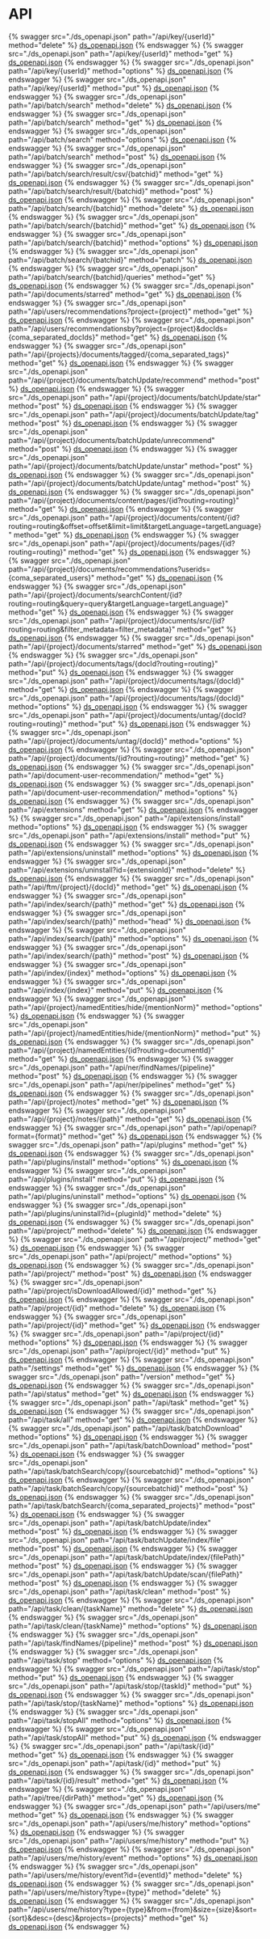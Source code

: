 # API
{% swagger src="./ds_openapi.json" path="/api/key/{userId}" method="delete" %} [ds_openapi.json](./ds_openapi.json) {% endswagger %}
{% swagger src="./ds_openapi.json" path="/api/key/{userId}" method="get" %} [ds_openapi.json](./ds_openapi.json) {% endswagger %}
{% swagger src="./ds_openapi.json" path="/api/key/{userId}" method="options" %} [ds_openapi.json](./ds_openapi.json) {% endswagger %}
{% swagger src="./ds_openapi.json" path="/api/key/{userId}" method="put" %} [ds_openapi.json](./ds_openapi.json) {% endswagger %}
{% swagger src="./ds_openapi.json" path="/api/batch/search" method="delete" %} [ds_openapi.json](./ds_openapi.json) {% endswagger %}
{% swagger src="./ds_openapi.json" path="/api/batch/search" method="get" %} [ds_openapi.json](./ds_openapi.json) {% endswagger %}
{% swagger src="./ds_openapi.json" path="/api/batch/search" method="options" %} [ds_openapi.json](./ds_openapi.json) {% endswagger %}
{% swagger src="./ds_openapi.json" path="/api/batch/search" method="post" %} [ds_openapi.json](./ds_openapi.json) {% endswagger %}
{% swagger src="./ds_openapi.json" path="/api/batch/search/result/csv/{batchid}" method="get" %} [ds_openapi.json](./ds_openapi.json) {% endswagger %}
{% swagger src="./ds_openapi.json" path="/api/batch/search/result/{batchid}" method="post" %} [ds_openapi.json](./ds_openapi.json) {% endswagger %}
{% swagger src="./ds_openapi.json" path="/api/batch/search/{batchid}" method="delete" %} [ds_openapi.json](./ds_openapi.json) {% endswagger %}
{% swagger src="./ds_openapi.json" path="/api/batch/search/{batchid}" method="get" %} [ds_openapi.json](./ds_openapi.json) {% endswagger %}
{% swagger src="./ds_openapi.json" path="/api/batch/search/{batchid}" method="options" %} [ds_openapi.json](./ds_openapi.json) {% endswagger %}
{% swagger src="./ds_openapi.json" path="/api/batch/search/{batchid}" method="patch" %} [ds_openapi.json](./ds_openapi.json) {% endswagger %}
{% swagger src="./ds_openapi.json" path="/api/batch/search/{batchid}/queries" method="get" %} [ds_openapi.json](./ds_openapi.json) {% endswagger %}
{% swagger src="./ds_openapi.json" path="/api/documents/starred" method="get" %} [ds_openapi.json](./ds_openapi.json) {% endswagger %}
{% swagger src="./ds_openapi.json" path="/api/users/recommendations?project={project}" method="get" %} [ds_openapi.json](./ds_openapi.json) {% endswagger %}
{% swagger src="./ds_openapi.json" path="/api/users/recommendationsby?project={project}&docIds={coma_separated_docIds}" method="get" %} [ds_openapi.json](./ds_openapi.json) {% endswagger %}
{% swagger src="./ds_openapi.json" path="/api/{projects}/documents/tagged/{coma_separated_tags}" method="get" %} [ds_openapi.json](./ds_openapi.json) {% endswagger %}
{% swagger src="./ds_openapi.json" path="/api/{project}/documents/batchUpdate/recommend" method="post" %} [ds_openapi.json](./ds_openapi.json) {% endswagger %}
{% swagger src="./ds_openapi.json" path="/api/{project}/documents/batchUpdate/star" method="post" %} [ds_openapi.json](./ds_openapi.json) {% endswagger %}
{% swagger src="./ds_openapi.json" path="/api/{project}/documents/batchUpdate/tag" method="post" %} [ds_openapi.json](./ds_openapi.json) {% endswagger %}
{% swagger src="./ds_openapi.json" path="/api/{project}/documents/batchUpdate/unrecommend" method="post" %} [ds_openapi.json](./ds_openapi.json) {% endswagger %}
{% swagger src="./ds_openapi.json" path="/api/{project}/documents/batchUpdate/unstar" method="post" %} [ds_openapi.json](./ds_openapi.json) {% endswagger %}
{% swagger src="./ds_openapi.json" path="/api/{project}/documents/batchUpdate/untag" method="post" %} [ds_openapi.json](./ds_openapi.json) {% endswagger %}
{% swagger src="./ds_openapi.json" path="/api/{project}/documents/content/pages/{id?routing=routing}" method="get" %} [ds_openapi.json](./ds_openapi.json) {% endswagger %}
{% swagger src="./ds_openapi.json" path="/api/{project}/documents/content/{id?routing=routing&offset=offset&limit=limit&targetLanguage=targetLanguage}" method="get" %} [ds_openapi.json](./ds_openapi.json) {% endswagger %}
{% swagger src="./ds_openapi.json" path="/api/{project}/documents/pages/{id?routing=routing}" method="get" %} [ds_openapi.json](./ds_openapi.json) {% endswagger %}
{% swagger src="./ds_openapi.json" path="/api/{project}/documents/recommendations?userids={coma_separated_users}" method="get" %} [ds_openapi.json](./ds_openapi.json) {% endswagger %}
{% swagger src="./ds_openapi.json" path="/api/{project}/documents/searchContent/{id?routing=routing&query=query&targetLanguage=targetLanguage}" method="get" %} [ds_openapi.json](./ds_openapi.json) {% endswagger %}
{% swagger src="./ds_openapi.json" path="/api/{project}/documents/src/{id?routing=routing&filter_metadata=filter_metadata}" method="get" %} [ds_openapi.json](./ds_openapi.json) {% endswagger %}
{% swagger src="./ds_openapi.json" path="/api/{project}/documents/starred" method="get" %} [ds_openapi.json](./ds_openapi.json) {% endswagger %}
{% swagger src="./ds_openapi.json" path="/api/{project}/documents/tags/{docId?routing=routing}" method="put" %} [ds_openapi.json](./ds_openapi.json) {% endswagger %}
{% swagger src="./ds_openapi.json" path="/api/{project}/documents/tags/{docId}" method="get" %} [ds_openapi.json](./ds_openapi.json) {% endswagger %}
{% swagger src="./ds_openapi.json" path="/api/{project}/documents/tags/{docId}" method="options" %} [ds_openapi.json](./ds_openapi.json) {% endswagger %}
{% swagger src="./ds_openapi.json" path="/api/{project}/documents/untag/{docId?routing=routing}" method="put" %} [ds_openapi.json](./ds_openapi.json) {% endswagger %}
{% swagger src="./ds_openapi.json" path="/api/{project}/documents/untag/{docId}" method="options" %} [ds_openapi.json](./ds_openapi.json) {% endswagger %}
{% swagger src="./ds_openapi.json" path="/api/{project}/documents/{id?routing=routing}" method="get" %} [ds_openapi.json](./ds_openapi.json) {% endswagger %}
{% swagger src="./ds_openapi.json" path="/api/document-user-recommendation/" method="get" %} [ds_openapi.json](./ds_openapi.json) {% endswagger %}
{% swagger src="./ds_openapi.json" path="/api/document-user-recommendation/" method="options" %} [ds_openapi.json](./ds_openapi.json) {% endswagger %}
{% swagger src="./ds_openapi.json" path="/api/extensions" method="get" %} [ds_openapi.json](./ds_openapi.json) {% endswagger %}
{% swagger src="./ds_openapi.json" path="/api/extensions/install" method="options" %} [ds_openapi.json](./ds_openapi.json) {% endswagger %}
{% swagger src="./ds_openapi.json" path="/api/extensions/install" method="put" %} [ds_openapi.json](./ds_openapi.json) {% endswagger %}
{% swagger src="./ds_openapi.json" path="/api/extensions/uninstall" method="options" %} [ds_openapi.json](./ds_openapi.json) {% endswagger %}
{% swagger src="./ds_openapi.json" path="/api/extensions/uninstall?id={extensionId}" method="delete" %} [ds_openapi.json](./ds_openapi.json) {% endswagger %}
{% swagger src="./ds_openapi.json" path="/api/ftm/{project}/{docId}" method="get" %} [ds_openapi.json](./ds_openapi.json) {% endswagger %}
{% swagger src="./ds_openapi.json" path="/api/index/search/{path}" method="get" %} [ds_openapi.json](./ds_openapi.json) {% endswagger %}
{% swagger src="./ds_openapi.json" path="/api/index/search/{path}" method="head" %} [ds_openapi.json](./ds_openapi.json) {% endswagger %}
{% swagger src="./ds_openapi.json" path="/api/index/search/{path}" method="options" %} [ds_openapi.json](./ds_openapi.json) {% endswagger %}
{% swagger src="./ds_openapi.json" path="/api/index/search/{path}" method="post" %} [ds_openapi.json](./ds_openapi.json) {% endswagger %}
{% swagger src="./ds_openapi.json" path="/api/index/{index}" method="options" %} [ds_openapi.json](./ds_openapi.json) {% endswagger %}
{% swagger src="./ds_openapi.json" path="/api/index/{index}" method="put" %} [ds_openapi.json](./ds_openapi.json) {% endswagger %}
{% swagger src="./ds_openapi.json" path="/api/{project}/namedEntities/hide/{mentionNorm}" method="options" %} [ds_openapi.json](./ds_openapi.json) {% endswagger %}
{% swagger src="./ds_openapi.json" path="/api/{project}/namedEntities/hide/{mentionNorm}" method="put" %} [ds_openapi.json](./ds_openapi.json) {% endswagger %}
{% swagger src="./ds_openapi.json" path="/api/{project}/namedEntities/{id?routing=documentId}" method="get" %} [ds_openapi.json](./ds_openapi.json) {% endswagger %}
{% swagger src="./ds_openapi.json" path="/api/ner/findNames/{pipeline}" method="post" %} [ds_openapi.json](./ds_openapi.json) {% endswagger %}
{% swagger src="./ds_openapi.json" path="/api/ner/pipelines" method="get" %} [ds_openapi.json](./ds_openapi.json) {% endswagger %}
{% swagger src="./ds_openapi.json" path="/api/{project}/notes" method="get" %} [ds_openapi.json](./ds_openapi.json) {% endswagger %}
{% swagger src="./ds_openapi.json" path="/api/{project}/notes/{path}" method="get" %} [ds_openapi.json](./ds_openapi.json) {% endswagger %}
{% swagger src="./ds_openapi.json" path="/api/openapi?format={format}" method="get" %} [ds_openapi.json](./ds_openapi.json) {% endswagger %}
{% swagger src="./ds_openapi.json" path="/api/plugins" method="get" %} [ds_openapi.json](./ds_openapi.json) {% endswagger %}
{% swagger src="./ds_openapi.json" path="/api/plugins/install" method="options" %} [ds_openapi.json](./ds_openapi.json) {% endswagger %}
{% swagger src="./ds_openapi.json" path="/api/plugins/install" method="put" %} [ds_openapi.json](./ds_openapi.json) {% endswagger %}
{% swagger src="./ds_openapi.json" path="/api/plugins/uninstall" method="options" %} [ds_openapi.json](./ds_openapi.json) {% endswagger %}
{% swagger src="./ds_openapi.json" path="/api/plugins/uninstall?id={pluginId}" method="delete" %} [ds_openapi.json](./ds_openapi.json) {% endswagger %}
{% swagger src="./ds_openapi.json" path="/api/project/" method="delete" %} [ds_openapi.json](./ds_openapi.json) {% endswagger %}
{% swagger src="./ds_openapi.json" path="/api/project/" method="get" %} [ds_openapi.json](./ds_openapi.json) {% endswagger %}
{% swagger src="./ds_openapi.json" path="/api/project/" method="options" %} [ds_openapi.json](./ds_openapi.json) {% endswagger %}
{% swagger src="./ds_openapi.json" path="/api/project/" method="post" %} [ds_openapi.json](./ds_openapi.json) {% endswagger %}
{% swagger src="./ds_openapi.json" path="/api/project/isDownloadAllowed/{id}" method="get" %} [ds_openapi.json](./ds_openapi.json) {% endswagger %}
{% swagger src="./ds_openapi.json" path="/api/project/{id}" method="delete" %} [ds_openapi.json](./ds_openapi.json) {% endswagger %}
{% swagger src="./ds_openapi.json" path="/api/project/{id}" method="get" %} [ds_openapi.json](./ds_openapi.json) {% endswagger %}
{% swagger src="./ds_openapi.json" path="/api/project/{id}" method="options" %} [ds_openapi.json](./ds_openapi.json) {% endswagger %}
{% swagger src="./ds_openapi.json" path="/api/project/{id}" method="put" %} [ds_openapi.json](./ds_openapi.json) {% endswagger %}
{% swagger src="./ds_openapi.json" path="/settings" method="get" %} [ds_openapi.json](./ds_openapi.json) {% endswagger %}
{% swagger src="./ds_openapi.json" path="/version" method="get" %} [ds_openapi.json](./ds_openapi.json) {% endswagger %}
{% swagger src="./ds_openapi.json" path="/api/status" method="get" %} [ds_openapi.json](./ds_openapi.json) {% endswagger %}
{% swagger src="./ds_openapi.json" path="/api/task" method="get" %} [ds_openapi.json](./ds_openapi.json) {% endswagger %}
{% swagger src="./ds_openapi.json" path="/api/task/all" method="get" %} [ds_openapi.json](./ds_openapi.json) {% endswagger %}
{% swagger src="./ds_openapi.json" path="/api/task/batchDownload" method="options" %} [ds_openapi.json](./ds_openapi.json) {% endswagger %}
{% swagger src="./ds_openapi.json" path="/api/task/batchDownload" method="post" %} [ds_openapi.json](./ds_openapi.json) {% endswagger %}
{% swagger src="./ds_openapi.json" path="/api/task/batchSearch/copy/{sourcebatchid}" method="options" %} [ds_openapi.json](./ds_openapi.json) {% endswagger %}
{% swagger src="./ds_openapi.json" path="/api/task/batchSearch/copy/{sourcebatchid}" method="post" %} [ds_openapi.json](./ds_openapi.json) {% endswagger %}
{% swagger src="./ds_openapi.json" path="/api/task/batchSearch/{coma_separated_projects}" method="post" %} [ds_openapi.json](./ds_openapi.json) {% endswagger %}
{% swagger src="./ds_openapi.json" path="/api/task/batchUpdate/index" method="post" %} [ds_openapi.json](./ds_openapi.json) {% endswagger %}
{% swagger src="./ds_openapi.json" path="/api/task/batchUpdate/index/file" method="post" %} [ds_openapi.json](./ds_openapi.json) {% endswagger %}
{% swagger src="./ds_openapi.json" path="/api/task/batchUpdate/index/{filePath}" method="post" %} [ds_openapi.json](./ds_openapi.json) {% endswagger %}
{% swagger src="./ds_openapi.json" path="/api/task/batchUpdate/scan/{filePath}" method="post" %} [ds_openapi.json](./ds_openapi.json) {% endswagger %}
{% swagger src="./ds_openapi.json" path="/api/task/clean" method="post" %} [ds_openapi.json](./ds_openapi.json) {% endswagger %}
{% swagger src="./ds_openapi.json" path="/api/task/clean/{taskName}" method="delete" %} [ds_openapi.json](./ds_openapi.json) {% endswagger %}
{% swagger src="./ds_openapi.json" path="/api/task/clean/{taskName}" method="options" %} [ds_openapi.json](./ds_openapi.json) {% endswagger %}
{% swagger src="./ds_openapi.json" path="/api/task/findNames/{pipeline}" method="post" %} [ds_openapi.json](./ds_openapi.json) {% endswagger %}
{% swagger src="./ds_openapi.json" path="/api/task/stop" method="options" %} [ds_openapi.json](./ds_openapi.json) {% endswagger %}
{% swagger src="./ds_openapi.json" path="/api/task/stop" method="put" %} [ds_openapi.json](./ds_openapi.json) {% endswagger %}
{% swagger src="./ds_openapi.json" path="/api/task/stop/{taskId}" method="put" %} [ds_openapi.json](./ds_openapi.json) {% endswagger %}
{% swagger src="./ds_openapi.json" path="/api/task/stop/{taskName}" method="options" %} [ds_openapi.json](./ds_openapi.json) {% endswagger %}
{% swagger src="./ds_openapi.json" path="/api/task/stopAll" method="options" %} [ds_openapi.json](./ds_openapi.json) {% endswagger %}
{% swagger src="./ds_openapi.json" path="/api/task/stopAll" method="put" %} [ds_openapi.json](./ds_openapi.json) {% endswagger %}
{% swagger src="./ds_openapi.json" path="/api/task/{id}" method="get" %} [ds_openapi.json](./ds_openapi.json) {% endswagger %}
{% swagger src="./ds_openapi.json" path="/api/task/{id}" method="put" %} [ds_openapi.json](./ds_openapi.json) {% endswagger %}
{% swagger src="./ds_openapi.json" path="/api/task/{id}/result" method="get" %} [ds_openapi.json](./ds_openapi.json) {% endswagger %}
{% swagger src="./ds_openapi.json" path="/api/tree/{dirPath}" method="get" %} [ds_openapi.json](./ds_openapi.json) {% endswagger %}
{% swagger src="./ds_openapi.json" path="/api/users/me" method="get" %} [ds_openapi.json](./ds_openapi.json) {% endswagger %}
{% swagger src="./ds_openapi.json" path="/api/users/me/history" method="options" %} [ds_openapi.json](./ds_openapi.json) {% endswagger %}
{% swagger src="./ds_openapi.json" path="/api/users/me/history" method="put" %} [ds_openapi.json](./ds_openapi.json) {% endswagger %}
{% swagger src="./ds_openapi.json" path="/api/users/me/history/event" method="options" %} [ds_openapi.json](./ds_openapi.json) {% endswagger %}
{% swagger src="./ds_openapi.json" path="/api/users/me/history/event?id={eventId}" method="delete" %} [ds_openapi.json](./ds_openapi.json) {% endswagger %}
{% swagger src="./ds_openapi.json" path="/api/users/me/history?type={type}" method="delete" %} [ds_openapi.json](./ds_openapi.json) {% endswagger %}
{% swagger src="./ds_openapi.json" path="/api/users/me/history?type={type}&from={from}&size={size}&sort={sort}&desc={desc}&projects={projects}" method="get" %} [ds_openapi.json](./ds_openapi.json) {% endswagger %}
